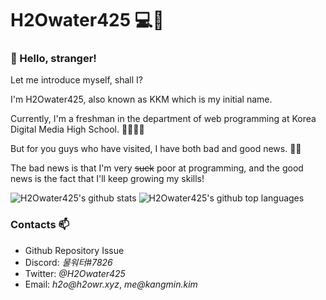 # H2Owater425 💻🌊

### 👋 Hello, stranger!
<p>Let me introduce myself, shall I?</p>
<p>I'm H2Owater425, also known as KKM which is my initial name.</p>
<p>Currently, I'm a freshman in the department of web programming at Korea Digital Media High School. 👨‍🎓👨‍💻</p>
<p>But for you guys who have visited, I have both bad and good news. 😮‍💨</p>
<p>The bad news is that I'm very <s>suck</s> poor at programming, and the good news is the fact that I'll keep growing my skills!</p>

![H2Owater425's github stats](https://github-readme-stats.vercel.app/api?username=H2Owater425&theme=tokyonight&show_icons=true)
![H2Owater425's github top languages](https://github-readme-stats.vercel.app/api/top-langs/?username=h2owater425&theme=tokyonight&langs_count=3)

### Contacts 📫
* Github Repository Issue
* Discord: _물워터#7826_
* Twitter: _@H2Owater425_
* Email: _h2o@h2owr.xyz_, _me@kangmin.kim_
